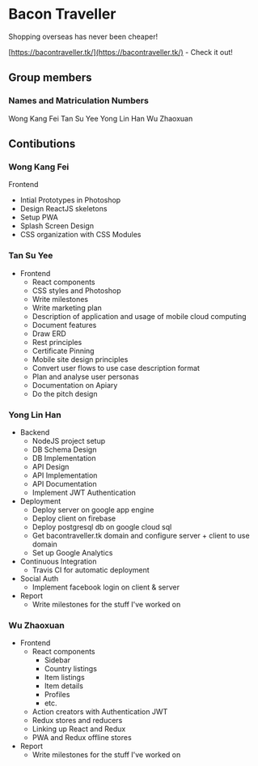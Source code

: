 # Bacon Traveller

Shopping overseas has never been cheaper!

[https://bacontraveller.tk/](https://bacontraveller.tk/) - Check it out!

## Group members

### Names and Matriculation Numbers

Wong Kang Fei <A0138862W>
Tan Su Yee <A0158673R>
Yong Lin Han <A0139498J>
Wu Zhaoxuan <A0157080J>

## Contibutions

### Wong Kang Fei
Frontend
- Intial Prototypes in Photoshop
- Design ReactJS skeletons
- Setup PWA
- Splash Screen Design
- CSS organization with CSS Modules

### Tan Su Yee
* Frontend
    - React components
    - CSS styles and Photoshop
    - Write milestones
    - Write marketing plan
    - Description of application and usage of mobile cloud computing
    - Document features
    - Draw ERD
    - Rest principles
    - Certificate Pinning
    - Mobile site design principles
    - Convert user flows to use case description format
    - Plan and analyse user personas
    - Documentation on Apiary
    - Do the pitch design

### Yong Lin Han
* Backend
  - NodeJS project setup
  - DB Schema Design
  - DB Implementation
  - API Design
  - API Implementation
  - API Documentation
  - Implement JWT Authentication
* Deployment
  - Deploy server on google app engine
  - Deploy client on firebase
  - Deploy postgresql db on google cloud sql
  - Get bacontraveller.tk domain and configure server + client to use domain
  - Set up Google Analytics
* Continuous Integration
  - Travis CI for automatic deployment
* Social Auth
  - Implement facebook login on client & server
* Report
  - Write milestones for the stuff I've worked on

### Wu Zhaoxuan
 * Frontend
   - React components 
	 - Sidebar
	 - Country listings
	 - Item listings
	 - Item details
	 - Profiles
	 - etc.
   - Action creators with Authentication JWT
   - Redux stores and reducers
   - Linking up React and Redux
   - PWA and Redux offline stores
* Report
  - Write milestones for the stuff I've worked on

<!--stackedit_data:
eyJoaXN0b3J5IjpbLTE4NTU0MzU4MDhdfQ==
-->
